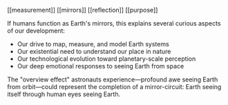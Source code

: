 [[measurement]] [[mirrors]] [[reflection]] [[purpose]]

If humans function as Earth's mirrors, this explains several curious aspects of our development:

- Our drive to map, measure, and model Earth systems
- Our existential need to understand our place in nature
- Our technological evolution toward planetary-scale perception
- Our deep emotional responses to seeing Earth from space

The "overview effect" astronauts experience—profound awe seeing Earth from orbit—could represent the completion of a mirror-circuit: Earth seeing itself through human eyes seeing Earth.